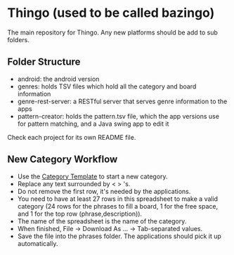 # Thingo (used to be called bazingo)
The main repository for Thingo.
Any new platforms should be add to sub folders.

## Folder Structure
- android: the android version
- genres: holds TSV files which hold all the category and board information
- genre-rest-server: a RESTful server that serves genre information to the apps
- pattern-creator: holds the pattern.tsv file, which the app versions use for pattern matching, and a Java swing app to edit it

Check each project for its own README file.


## New Category Workflow
- Use the [Category Template](https://docs.google.com/spreadsheets/d/1u62Q9ueQddll7_lgGMFd6FxEpJd30frjH8mAV3CdY_4/edit#gid=0) to start a new category.
- Replace any text surrounded by < > 's.
- Do not remove the first row, it's needed by the applications.
- You need to have at least 27 rows in this spreadsheet to make a valid category (24 rows for the phrases to fill a board, 1 for the free space, and 1 for the top row (phrase,description)).
- The name of the spreadsheet is the name of the category.
- When finished, File -> Download As ... -> Tab-separated values.
- Save the file into the phrases folder. The applications should pick it up automatically.
